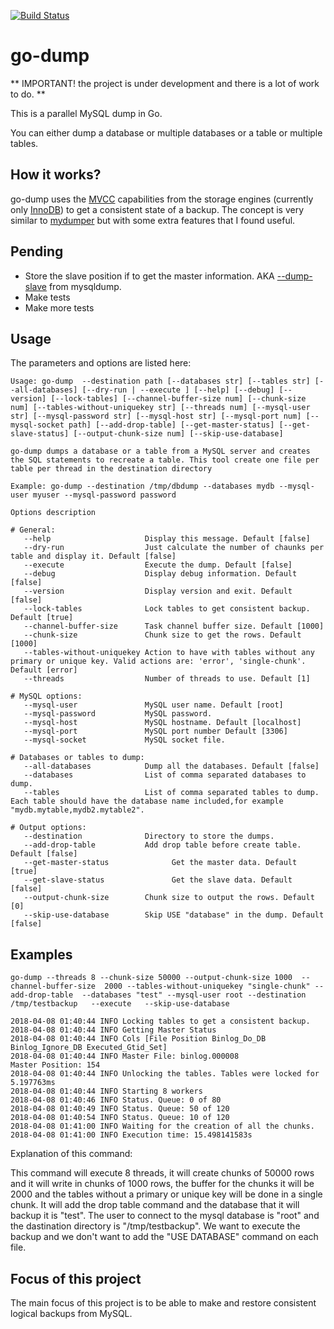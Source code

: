 [![Build Status](https://travis-ci.org/martinarrieta/go-dump.svg?branch=master)](https://travis-ci.org/martinarrieta/go-dump)

# go-dump

** IMPORTANT! the project is under development and there is a lot of work to do. **

This is a parallel MySQL dump in Go.

You can either dump a database or multiple databases or a table or multiple tables.

## How it works?

go-dump uses the [MVCC](https://en.wikipedia.org/wiki/Multiversion_concurrency_control) capabilities from the storage engines (currently only [InnoDB](https://dev.mysql.com/doc/refman/5.7/en/innodb-multi-versioning.html)) to get a consistent state of a backup. The concept is very similar to [mydumper](https://github.com/maxbube/mydumper) but with some extra features that I found useful.

## Pending

* Store the slave position if to get the master information. AKA [--dump-slave](https://dev.mysql.com/doc/refman/5.7/en/mysqldump.html#option_mysqldump_dump-slave) from mysqldump.
* Make tests
* Make more tests

## Usage

The parameters and options are listed here:

```
Usage: go-dump  --destination path [--databases str] [--tables str] [--all-databases] [--dry-run | --execute ] [--help] [--debug] [--version] [--lock-tables] [--channel-buffer-size num] [--chunk-size num] [--tables-without-uniquekey str] [--threads num] [--mysql-user str] [--mysql-password str] [--mysql-host str] [--mysql-port num] [--mysql-socket path] [--add-drop-table] [--get-master-status] [--get-slave-status] [--output-chunk-size num] [--skip-use-database]

go-dump dumps a database or a table from a MySQL server and creates the SQL statements to recreate a table. This tool create one file per table per thread in the destination directory

Example: go-dump --destination /tmp/dbdump --databases mydb --mysql-user myuser --mysql-password password

Options description

# General:
   --help                     Display this message. Default [false]
   --dry-run                  Just calculate the number of chaunks per table and display it. Default [false]
   --execute                  Execute the dump. Default [false]
   --debug                    Display debug information. Default [false]
   --version                  Display version and exit. Default [false]
   --lock-tables              Lock tables to get consistent backup. Default [true]
   --channel-buffer-size      Task channel buffer size. Default [1000]
   --chunk-size               Chunk size to get the rows. Default [1000]
   --tables-without-uniquekey Action to have with tables without any primary or unique key. Valid actions are: 'error', 'single-chunk'. Default [error]
   --threads                  Number of threads to use. Default [1]

# MySQL options:
   --mysql-user               MySQL user name. Default [root]
   --mysql-password           MySQL password.
   --mysql-host               MySQL hostname. Default [localhost]
   --mysql-port               MySQL port number Default [3306]
   --mysql-socket             MySQL socket file.

# Databases or tables to dump:
   --all-databases            Dump all the databases. Default [false]
   --databases                List of comma separated databases to dump.
   --tables                   List of comma separated tables to dump. Each table should have the database name included,for example "mydb.mytable,mydb2.mytable2".

# Output options:
   --destination              Directory to store the dumps.
   --add-drop-table           Add drop table before create table. Default [false]
   --get-master-status              Get the master data. Default [true]
   --get-slave-status               Get the slave data. Default [false]
   --output-chunk-size        Chunk size to output the rows. Default [0]
   --skip-use-database        Skip USE "database" in the dump. Default [false]
```

## Examples

```
go-dump --threads 8 --chunk-size 50000 --output-chunk-size 1000  --channel-buffer-size  2000 --tables-without-uniquekey "single-chunk" --add-drop-table  --databases "test" --mysql-user root --destination /tmp/testbackup   --execute   --skip-use-database

2018-04-08 01:40:44 INFO Locking tables to get a consistent backup.
2018-04-08 01:40:44 INFO Getting Master Status
2018-04-08 01:40:44 INFO Cols [File Position Binlog_Do_DB Binlog_Ignore_DB Executed_Gtid_Set]
2018-04-08 01:40:44 INFO Master File: binlog.000008
Master Position: 154
2018-04-08 01:40:44 INFO Unlocking the tables. Tables were locked for 5.197763ms
2018-04-08 01:40:44 INFO Starting 8 workers
2018-04-08 01:40:46 INFO Status. Queue: 0 of 80
2018-04-08 01:40:49 INFO Status. Queue: 50 of 120
2018-04-08 01:40:54 INFO Status. Queue: 10 of 120
2018-04-08 01:41:00 INFO Waiting for the creation of all the chunks.
2018-04-08 01:41:00 INFO Execution time: 15.498141583s
```

Explanation of this command:

This command will execute 8 threads, it will create chunks of 50000 rows and it will write in chunks of 1000 rows, the buffer for the chunks it will be 2000 and the tables without a primary or unique key will be done in a single chunk. It will add the drop table command and the database that it will backup it is "test". The user to connect to the mysql database is "root" and the dastination directory is "/tmp/testbackup". We want to execute the backup and we don't want to add the "USE DATABASE" command on each file.

## Focus of this project

The main focus of this project is to be able to make and restore consistent logical backups from MySQL.
